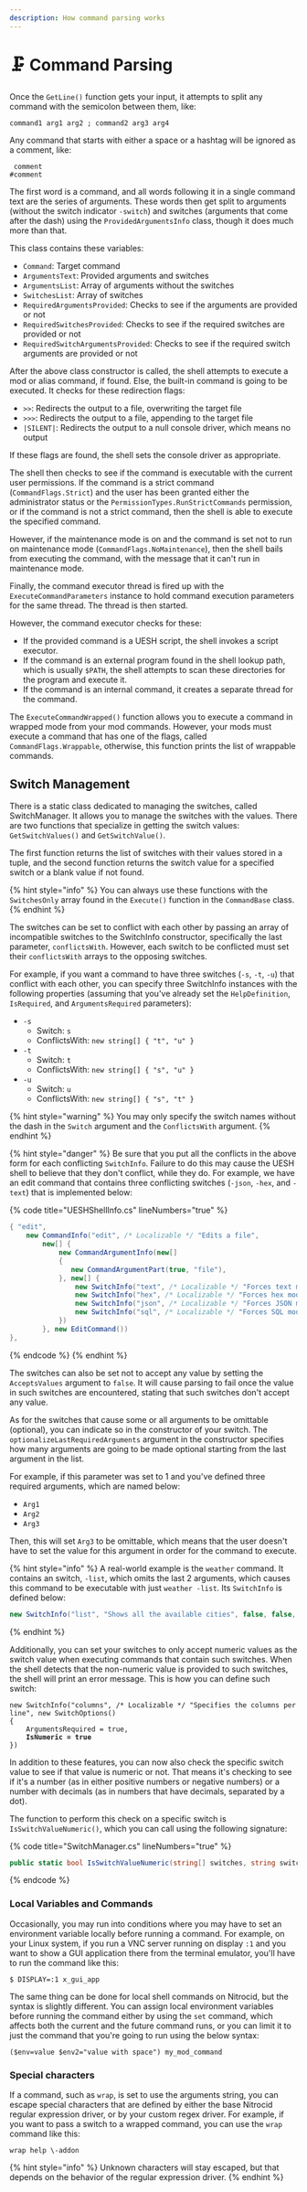 ```yaml
---
description: How command parsing works
---
```


# 🗜 Command Parsing

Once the `GetLine()` function gets your input, it attempts to split any command with the semicolon between them, like:

```
command1 arg1 arg2 ; command2 arg3 arg4
```

Any command that starts with either a space or a hashtag will be ignored as a comment, like:

```
 comment
#comment
```

The first word is a command, and all words following it in a single command text are the series of arguments. These words then get split to arguments (without the switch indicator `-switch`) and switches (arguments that come after the dash) using the `ProvidedArgumentsInfo` class, though it does much more than that.

This class contains these variables:

* `Command`: Target command
* `ArgumentsText`: Provided arguments and switches
* `ArgumentsList`: Array of arguments without the switches
* `SwitchesList`: Array of switches
* `RequiredArgumentsProvided`: Checks to see if the arguments are provided or not
* `RequiredSwitchesProvided`: Checks to see if the required switches are provided or not
* `RequiredSwitchArgumentsProvided`: Checks to see if the required switch arguments are provided or not

After the above class constructor is called, the shell attempts to execute a mod or alias command, if found. Else, the built-in command is going to be executed. It checks for these redirection flags:

* `>>`: Redirects the output to a file, overwriting the target file
* `>>>`: Redirects the output to a file, appending to the target file
* `|SILENT|`: Redirects the output to a null console driver, which means no output

If these flags are found, the shell sets the console driver as appropriate.

The shell then checks to see if the command is executable with the current user permissions. If the command is a strict command (`CommandFlags.Strict`) and the user has been granted either the administrator status or the `PermissionTypes.RunStrictCommands` permission, or if the command is not a strict command, then the shell is able to execute the specified command.

However, if the maintenance mode is on and the command is set not to run on maintenance mode (`CommandFlags.NoMaintenance`), then the shell bails from executing the command, with the message that it can't run in maintenance mode.

Finally, the command executor thread is fired up with the `ExecuteCommandParameters` instance to hold command execution parameters for the same thread. The thread is then started.

However, the command executor checks for these:

* If the provided command is a UESH script, the shell invokes a script executor.
* If the command is an external program found in the shell lookup path, which is usually `$PATH`, the shell attempts to scan these directories for the program and execute it.
* If the command is an internal command, it creates a separate thread for the command.

The `ExecuteCommandWrapped()` function allows you to execute a command in wrapped mode from your mod commands. However, your mods must execute a command that has one of the flags, called `CommandFlags.Wrappable`, otherwise, this function prints the list of wrappable commands.

## Switch Management

There is a static class dedicated to managing the switches, called SwitchManager. It allows you to manage the switches with the values. There are two functions that specialize in getting the switch values: `GetSwitchValues()` and `GetSwitchValue()`.

The first function returns the list of switches with their values stored in a tuple, and the second function returns the switch value for a specified switch or a blank value if not found.

{% hint style="info" %}
You can always use these functions with the `SwitchesOnly` array found in the `Execute()` function in the `CommandBase` class.
{% endhint %}

The switches can be set to conflict with each other by passing an array of incompatible switches to the SwitchInfo constructor, specifically the last parameter, `conflictsWith`. However, each switch to be conflicted must set their `conflictsWith` arrays to the opposing switches.

For example, if you want a command to have three switches (`-s`, `-t`, `-u`) that conflict with each other, you can specify three SwitchInfo instances with the following properties (assuming that you've already set the `HelpDefinition`, `IsRequired`, and `ArgumentsRequired` parameters):

* `-s`
  * Switch: `s`
  * ConflictsWith: `new string[] { "t", "u" }`
* `-t`
  * Switch: `t`
  * ConflictsWith: `new string[] { "s", "u" }`
* `-u`
  * Switch: `u`
  * ConflictsWith: `new string[] { "s", "t" }`

{% hint style="warning" %}
You may only specify the switch names without the dash in the `Switch` argument and the `ConflictsWith` argument.
{% endhint %}

{% hint style="danger" %}
Be sure that you put all the conflicts in the above form for each conflicting `SwitchInfo`. Failure to do this may cause the UESH shell to believe that they don't conflict, while they do. For example, we have an edit command that contains three conflicting switches (`-json`, `-hex`, and `-text`) that is implemented below:

{% code title="UESHShellInfo.cs" lineNumbers="true" %}
```csharp
{ "edit",
    new CommandInfo("edit", /* Localizable */ "Edits a file",
        new[] {
            new CommandArgumentInfo(new[]
            {
               new CommandArgumentPart(true, "file"),
            }, new[] {
                new SwitchInfo("text", /* Localizable */ "Forces text mode", false, false, new string[] { "hex", "json", "sql" }, 0, false),
                new SwitchInfo("hex", /* Localizable */ "Forces hex mode", false, false, new string[] { "text", "json", "sql" }, 0, false),
                new SwitchInfo("json", /* Localizable */ "Forces JSON mode", false, false, new string[] { "text", "hex", "sql" }, 0, false),
                new SwitchInfo("sql", /* Localizable */ "Forces SQL mode", false, false, new string[] { "text", "hex", "json" }, 0, false),
            })
        }, new EditCommand())
},
```
{% endcode %}
{% endhint %}

The switches can also be set not to accept any value by setting the `AcceptsValues` argument to `false`. It will cause parsing to fail once the value in such switches are encountered, stating that such switches don't accept any value.

As for the switches that cause some or all arguments to be omittable (optional), you can indicate so in the constructor of your switch. The `optionalizeLastRequiredArguments` argument in the constructor specifies how many arguments are going to be made optional starting from the last argument in the list.

For example, if this parameter was set to 1 and you've defined three required arguments, which are named below:

* `Arg1`
* `Arg2`
* `Arg3`

Then, this will set `Arg3` to be omittable, which means that the user doesn't have to set the value for this argument in order for the command to execute.

{% hint style="info" %}
A real-world example is the `weather` command. It contains an switch, `-list`, which omits the last 2 arguments, which causes this command to be executable with just `weather -list`. Its `SwitchInfo` is defined below:

```csharp
new SwitchInfo("list", "Shows all the available cities", false, false, null, 2, false)
```
{% endhint %}

Additionally, you can set your switches to only accept numeric values as the switch value when executing commands that contain such switches. When the shell detects that the non-numeric value is provided to such switches, the shell will print an error message. This is how you can define such switch:

<pre class="language-csharp"><code class="lang-csharp">new SwitchInfo("columns", /* Localizable */ "Specifies the columns per line", new SwitchOptions()
{
    ArgumentsRequired = true,
<strong>    IsNumeric = true
</strong>})
</code></pre>

In addition to these features, you can now also check the specific switch value to see if that value is numeric or not. That means it's checking to see if it's a number (as in either positive numbers or negative numbers) or a number with decimals (as in numbers that have decimals, separated by a dot).

The function to perform this check on a specific switch is `IsSwitchValueNumeric()`, which you can call using the following signature:

{% code title="SwitchManager.cs" lineNumbers="true" %}
```csharp
public static bool IsSwitchValueNumeric(string[] switches, string switchKey)
```
{% endcode %}

### Local Variables and Commands

Occasionally, you may run into conditions where you may have to set an environment variable locally before running a command. For example, on your Linux system, if you run a VNC server running on display `:1` and you want to show a GUI application there from the terminal emulator, you'll have to run the command like this:

```shell-session
$ DISPLAY=:1 x_gui_app
```

The same thing can be done for local shell commands on Nitrocid, but the syntax is slightly different. You can assign local environment variables before running the command either by using the `set` command, which affects both the current and the future command runs, or you can limit it to just the command that you're going to run using the below syntax:

```
($env=value $env2="value with space") my_mod_command
```

### Special characters

If a command, such as `wrap`, is set to use the arguments string, you can escape special characters that are defined by either the base Nitrocid regular expression driver, or by your custom regex driver. For example, if you want to pass a switch to a wrapped command, you can use the `wrap` command like this:

```
wrap help \-addon
```

{% hint style="info" %}
Unknown characters will stay escaped, but that depends on the behavior of the regular expression driver.
{% endhint %}

